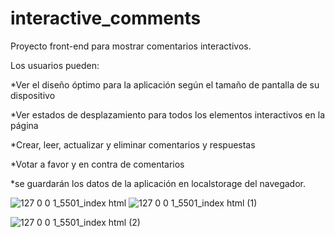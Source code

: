# interactive_comments

Proyecto front-end para mostrar comentarios interactivos.

Los usuarios pueden:

*Ver el diseño óptimo para la aplicación según el tamaño de pantalla de su dispositivo

*Ver estados de desplazamiento para todos los elementos interactivos en la página

*Crear, leer, actualizar y eliminar comentarios y respuestas

*Votar a favor y en contra de comentarios

*se guardarán los datos de la aplicación en localstorage del navegador.

![127 0 0 1_5501_index html](https://github.com/jarher/interactive_comments/assets/7361853/1869e74b-71ce-4a57-8282-a4d6d3376c74)
![127 0 0 1_5501_index html (1)](https://github.com/jarher/interactive_comments/assets/7361853/fecb3020-e81e-4004-abf4-b9d760f5e3d7)

![127 0 0 1_5501_index html (2)](https://github.com/jarher/interactive_comments/assets/7361853/cfc9f6e7-0418-4e46-b892-6391e3dc461e)

 
